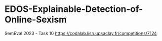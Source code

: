 # EDOS-Explainable-Detection-of-Online-Sexism
SemEval 2023 - Task 10
https://codalab.lisn.upsaclay.fr/competitions/7124

